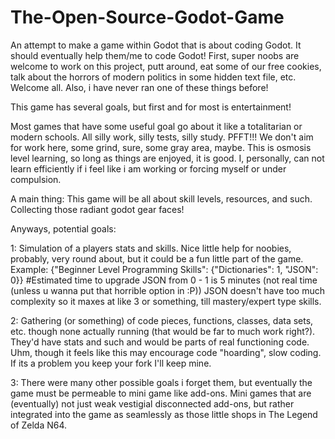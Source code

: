 # The-Open-Source-Godot-Game
An attempt to make a game within Godot that is about coding Godot.  It should eventually help
them/me to code Godot!
First, super noobs are welcome to work on this project, putt around, eat some of our free cookies,
 talk about the horrors of modern politics in some hidden text file, etc.  Welcome all.  Also, i
  have never ran one of these things before!

This game has several goals, but first and for most is entertainment!  

Most games that have some useful goal go about it like a totalitarian or modern schools.  All
 silly work, silly tests, silly study.  PFFT!!!  We don't aim for work here, some grind, sure,
some gray area, maybe.  This is osmosis level learning, so long as things are enjoyed, it is good.  I,
 personally, can not learn efficiently if i feel like i am working or forcing myself or under
    compulsion.

A main thing:  This game will be all about skill levels, resources, and such.  Collecting those
 radiant godot gear faces!

Anyways, potential goals:

1:  Simulation of a players stats and skills.  Nice little help for noobies, probably, very round
 about, but it could be a fun little part of the game.  Example:  {"Beginner Level Programming
  Skills": {"Dictionaries": 1, "JSON": 0}}  #Estimated time to upgrade JSON from 0 - 1 is 5
   minutes (not real time (unless u wanna put that horrible option in :P)) JSON doesn't have too
    much complexity so it maxes at like 3 or something, till mastery/expert type skills.


2:  Gathering (or something) of code pieces, functions, classes, data sets, etc. though none
 actually running (that would be far to much work right?).  They'd have stats and such and would
  be parts of real functioning code.  Uhm, though it feels like this may encourage code
   "hoarding", slow coding.  If its a problem you keep your fork I'll keep mine.

3:  There were many other possible goals i forget them, but eventually the game must be permeable
 to mini game like add-ons.  Mini games that are (eventually) not just weak vestigial disconnected
  add-ons, but rather integrated into the game as seamlessly as those little shops in The Legend
   of Zelda N64.
